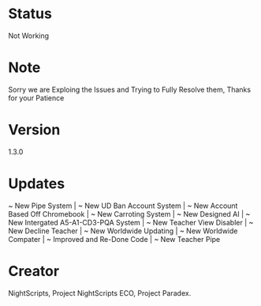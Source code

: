 # Status
Not Working
# Note
Sorry we are Exploing the Issues and Trying to Fully Resolve them, Thanks for your Patience
# Version
1.3.0
# Updates
~ New Pipe System | ~ New UD Ban Account System | ~ New Account Based Off Chromebook | ~ New Carroting System | ~ New Designed AI | ~ New Intergated A5-A1-CD3-PQA System | ~ New Teacher View Disabler | ~ New Decline Teacher |  ~ New Worldwide Updating | ~ New Worldwide Compater | ~ Improved and Re-Done Code | ~ New Teacher Pipe
# Creator
NightScripts, Project NightScripts ECO, Project Paradex.
